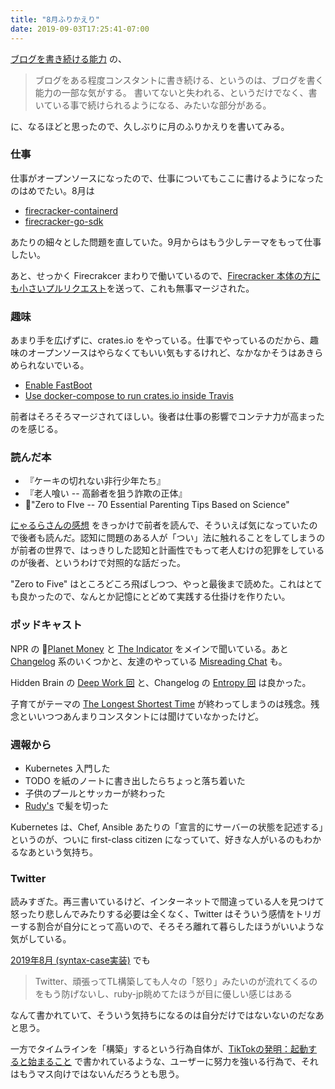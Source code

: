 ```yaml
---
title: "8月ふりかえり"
date: 2019-09-03T17:25:41-07:00
---
```


[ブログを書き続ける能力](https://karino2.github.io/2019/08/29/0219.html) の、

> ブログをある程度コンスタントに書き続ける、というのは、ブログを書く能力の一部な気がする。 書いてないと失われる、というだけでなく、書いている事で続けられるようになる、みたいな部分がある。

に、なるほどと思ったので、久しぶりに月のふりかえりを書いてみる。

### 仕事

仕事がオープンソースになったので、仕事についてもここに書けるようになったのはめでたい。8月は

* [firecracker-containerd](https://github.com/firecracker-microvm/firecracker-containerd)
* [firecracker-go-sdk](https://github.com/firecracker-microvm/firecracker-go-sdk)

あたりの細々とした問題を直していた。9月からはもう少しテーマをもって仕事したい。

あと、せっかく Firecrakcer まわりで働いているので、[Firecracker 本体の方にも小さいプルリクエスト](https://github.com/firecracker-microvm/firecracker/pull/1232)を送って、これも無事マージされた。

### 趣味

あまり手を広げずに、crates.io をやっている。仕事でやっているのだから、趣味のオープンソースはやらなくてもいい気もするけれど、なかなかそうはあきらめられないでいる。

* [Enable FastBoot](https://github.com/rust-lang/crates.io/pull/1715)
* [Use docker-compose to run crates.io inside Travis](https://github.com/rust-lang/crates.io/pull/1814)

前者はそろそろマージされてほしい。後者は仕事の影響でコンテナ力が高まったのを感じる。

### 読んだ本

* 『ケーキの切れない非行少年たち』
* 『老人喰い -- 高齢者を狙う詐欺の正体』
* "Zero to FIve -- 70 Essential Parenting Tips Based on Science"

[にゃるらさんの感想](https://note.mu/nyalra2/n/n39ecbfef9996) をきっかけで前者を読んで、そういえば気になっていたので後者も読んだ。認知に問題のある人が「つい」法に触れることをしてしまうのが前者の世界で、はっきりした認知と計画性でもって老人むけの犯罪をしているのが後者、というわけで対照的な話だった。

"Zero to Five" はところどころ飛ばしつつ、やっと最後まで読めた。これはとても良かったので、なんとか記憶にとどめて実践する仕掛けを作りたい。

### ポッドキャスト

NPR の [Planet Money](https://www.npr.org/podcasts/510289/planet-money/) と [The Indicator](https://www.npr.org/podcasts/510325/the-indicator-from-planet-money) をメインで聞いている。あと [Changelog](https://changelog.com) 系のいくつかと、友達のやっている [Misreading Chat](https://misreading.chat) も。

Hidden Brain の [Deep Work 回](https://www.npr.org/2019/08/26/754336716/you-2-0-deep-work) と、Changelog の [Entropy 回](https://changelog.com/news/federating-javascripts-language-commons-with-entropic-WRPX) は良かった。

子育てがテーマの [The Longest Shortest Time](https://longestshortesttime.com) が終わってしまうのは残念。残念といいつつあんまりコンスタントには聞けていなかったけど。

### 週報から

* Kubernetes 入門した
* TODO を紙のノートに書き出したらちょっと落ち着いた
* 子供のプールとサッカーが終わった
* [Rudy's](https://rudysbarbershop.com) で髪を切った

Kubernetes は、Chef, Ansible あたりの「宣言的にサーバーの状態を記述する」というのが、ついに first-class citizen になっていて、好きな人がいるのもわかるなあという気持ち。

### Twitter

読みすぎた。再三書いているけど、インターネットで間違っている人を見つけて怒ったり悲しんでみたりする必要は全くなく、Twitter はそういう感情をトリガーする割合が自分にとって高いので、そろそろ離れて暮らしたほうがいいような気がしている。

[2019年8月 (syntax-case実装)](https://yhara.jp/2019/08/31/aug-2019-syntax-case) でも

> Twitter、頑張ってTL構築しても人々の「怒り」みたいのが流れてくるのをもう防げないし、ruby-jp眺めてたほうが目に優しい感じはある

なんて書かれていて、そういう気持ちになるのは自分だけではないないのだなあと思う。

一方でタイムラインを「構築」するという行為自体が、[TikTokの発明：起動すると始まること](https://youkoseki.com/f/tiktok) で書かれているような、ユーザーに努力を強いる行為で、それはもうマス向けではないんだろうとも思う。
